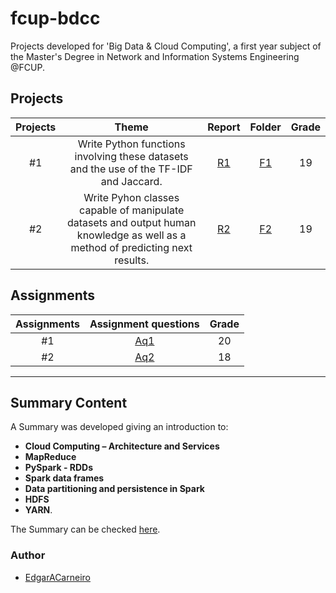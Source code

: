 # fcup-bdcc
Projects developed for 'Big Data & Cloud Computing', a first year subject of the Master's Degree in Network and Information Systems Engineering @FCUP. 


## Projects
| Projects| Theme | Report | Folder | Grade |
| :---: | :---: | :---: | :---: | :---: |
| #1 | Write Python functions involving these datasets and the use of the TF-IDF and Jaccard. |[R1](https://github.com/EdgarACarneiro/fcup-bdcc/blob/master/Projects/p1/docs/BDCCp1.pdf)|[F1](https://github.com/EdgarACarneiro/fcup-bdcc/tree/master/Projects/p1)| 19 | 
| #2 | Write Pyhon classes capable of manipulate datasets and output human knowledge as well as a method of predicting next results. | [R2](https://github.com/EdgarACarneiro/fcup-bdcc/blob/master/Projects/p2/docs/Report.pdf) | [F2](https://github.com/EdgarACarneiro/fcup-bdcc/tree/master/Projects/p2)| 19 | 

## Assignments
| Assignments| Assignment questions| Grade |
| :---: | :---: | :---: |
| #1 | [Aq1](https://github.com/EdgarACarneiro/fcup-bdcc/blob/master/Homework/Slide14-Questions.pdf)| 20 | 
| #2 | [Aq2](https://github.com/EdgarACarneiro/fcup-bdcc/blob/master/Homework/Worksheet%231.pdf) | 18 | 

___
## Summary Content
A Summary was developed giving an introduction to:
+ **Cloud Computing – Architecture and Services**
+ **MapReduce** 
+ **PySpark - RDDs**  
+ **Spark data frames**
+ **Data partitioning and persistence in Spark**
+ **HDFS**
+ **YARN**. 

The Summary can be checked [here](https://github.com/EdgarACarneiro/fcup-bdcc/blob/master/Summary.md).

### Author

+ [EdgarACarneiro](https://github.com/EdgarACarneiro)
